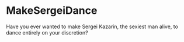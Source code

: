 # MakeSergeiDance
 Have you ever wanted to make Sergei Kazarin, the sexiest man alive, to dance entirely on your discretion? 
